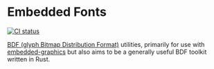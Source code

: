 # Embedded Fonts

[![CI status](https://github.com/embedded-graphics/embedded-bdf/workflows/CI/badge.svg)](https://github.com/embedded-graphics/embedded-bdf/actions)

[BDF (glyph Bitmap Distribution Format)](https://en.wikipedia.org/wiki/Glyph_Bitmap_Distribution_Format) utilities, primarily for use with [embedded-graphics](https://github.com/embedded-graphics/embedded-graphics) but also aims to be a generally useful BDF toolkit written in Rust.
